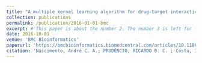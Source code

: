 ```yaml
---
title: "A multiple kernel learning algorithm for drug-target interaction prediction"
collection: publications
permalink: /publication/2016-01-01-bmc
excerpt: #'This paper is about the number 2. The number 3 is left for future work.'
date: 2016-10-01
venue: 'BMC Bioinformatics'
paperurl: 'https://bmcbioinformatics.biomedcentral.com/articles/10.1186/s12859-016-0890-3'
citation: 'Nascimento, André C. A.; PRUDÊNCIO, RICARDO B. C. ; Costa, Ivan G. . A multiple kernel learning algorithm for drug-target interaction prediction. BMC Bioinformatics, v. 17, p. 46, 2016.'
---
```

